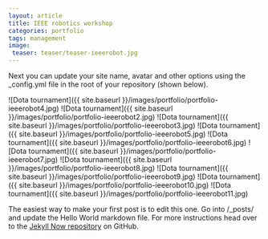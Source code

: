 ```yaml
---
layout: article
title: IEEE robotics workshop
categories: portfolio
tags: management
image:
 teaser: teaser/teaser-ieeerobot.jpg
---
```


Next you can update your site name, avatar and other options using the _config.yml file in the root of your repository (shown below).

![Dota tournament]({{ site.baseurl }}/images/portfolio/portfolio-ieeerobot4.jpg)
![Dota tournament]({{ site.baseurl }}/images/portfolio/portfolio-ieeerobot2.jpg)
![Dota tournament]({{ site.baseurl }}/images/portfolio/portfolio-ieeerobot3.jpg)
![Dota tournament]({{ site.baseurl }}/images/portfolio/portfolio-ieeerobot5.jpg)
![Dota tournament]({{ site.baseurl }}/images/portfolio/portfolio-ieeerobot6.jpg)
![Dota tournament]({{ site.baseurl }}/images/portfolio/portfolio-ieeerobot7.jpg)
![Dota tournament]({{ site.baseurl }}/images/portfolio/portfolio-ieeerobot8.jpg)
![Dota tournament]({{ site.baseurl }}/images/portfolio/portfolio-ieeerobot9.jpg)
![Dota tournament]({{ site.baseurl }}/images/portfolio/portfolio-ieeerobot10.jpg)
![Dota tournament]({{ site.baseurl }}/images/portfolio/portfolio-ieeerobot11.jpg)

The easiest way to make your first post is to edit this one. Go into /_posts/ and update the Hello World markdown file. For more instructions head over to the [Jekyll Now repository](https://github.com/barryclark/jekyll-now) on GitHub.